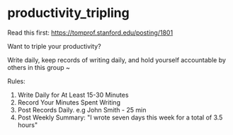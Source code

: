 # productivity_tripling

Read this first: https://tomprof.stanford.edu/posting/1801

Want to triple your productivity? 

Write daily, keep records of writing daily, and hold yourself accountable by others in this group ~

Rules:
1. Write Daily for At Least 15-30 Minutes
2. Record Your Minutes Spent Writing
3. Post Records Daily. e.g John Smith - 25 min
4. Post Weekly Summary:  "I wrote seven days this week for a total of 3.5 hours"
